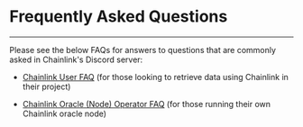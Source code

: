 # Frequently Asked Questions

---

Please see the below FAQs for answers to questions that are commonly asked in Chainlink's Discord server:

- [Chainlink User FAQ](/knowledgebase/faq/Chainlink-Users) (for those looking to retrieve data using Chainlink in their project)

- [Chainlink Oracle (Node) Operator FAQ](/knowledgebase/faq/Chainlink-Operators) (for those running their own Chainlink oracle node)